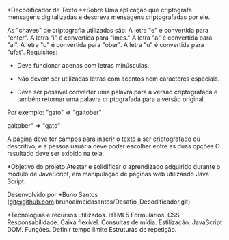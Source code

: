*Decodificador de Texto
**Sobre
Uma aplicação que criptografa mensagens digitalizadas e descreva mensagens criptografadas por ele.

As "chaves" de criptografia utilizadas são:
A letra "e" é convertida para "enter".
A letra "i" é convertida para "imes."
A letra "a" é convertida para "ai".
A letra "o" é convertida para "ober".
A letra "u" é convertida para "ufat".
Requisitos:
- Deve funcionar apenas com letras minúsculas.

- Não devem ser utilizadas letras com acentos nem caracteres especiais.

- Deve ser possível converter uma palavra para a versão criptografada e também retornar uma palavra criptografada para a versão original.

Por exemplo:
"gato" => "gaitober"

gaitober" => "gato"

A página deve ter campos para inserir o texto a ser criptografado ou descritivo, e a pessoa usuária deve poder escolher entre as duas opções O resultado deve ser exibido na tela.

*Objetivo do projeto
Atestar e solidificar o aprendizado adquirido durante o módulo de JavaScript, em manipulação de páginas web utilizando Java Script.

Desenvolvido por *Buno Santos (git@github.com:brunoalmeidasantos/Desafio_Decodificador.git)

*Tecnologias e recursos utilizados.
HTML5
Formulários.
CSS
Responsabilidade.
Caixa flexível.
Consultas de mídia.
Estilização.
JavaScript
DOM.
Funções.
Definir tempo limite
Estruturas de repetição.